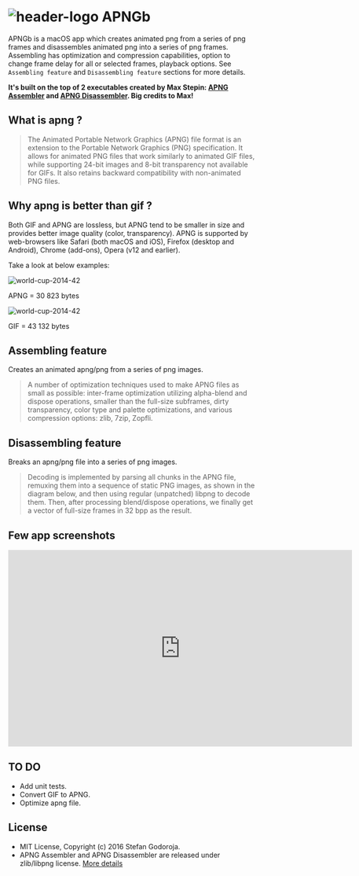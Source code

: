 ![header-logo](https://cloud.githubusercontent.com/assets/2619031/21511755/0dcd98dc-cca5-11e6-86bf-d5b07a477523.png)
APNGb
=====
APNGb is a macOS app which creates animated png from a series of png frames and disassembles animated png into a series of png frames. Assembling has optimization and compression capabilities, option to change frame delay for all or selected frames, playback options. See `Assembling feature` and `Disassembling feature` sections for more details.

 **It's built on the top of 2 executables created by Max Stepin: [APNG Assembler](http://apngasm.sourceforge.net) and [APNG Disassembler](http://apngdis.sourceforge.net). Big credits to Max!**

What is apng ?
------
> The Animated Portable Network Graphics (APNG) file format is an extension to the Portable Network Graphics (PNG) specification. It allows for animated PNG files that work similarly to animated GIF files, while supporting 24-bit images and 8-bit transparency not available for GIFs. It also retains backward compatibility with non-animated PNG files.

Why apng is better than gif ?
------
Both GIF and APNG are lossless, but APNG tend to be smaller in size and provides better image quality (color, transparency). APNG is supported by web-browsers like Safari (both macOS and iOS), Firefox (desktop and Android), Chrome (add-ons), Opera (v12 and earlier).

Take a look at below examples:

![world-cup-2014-42](https://cloud.githubusercontent.com/assets/2619031/21534194/c3e98950-cd63-11e6-84ed-043c16400368.png)

APNG = 30 823 bytes

![world-cup-2014-42](https://cloud.githubusercontent.com/assets/2619031/21534196/c4b08316-cd63-11e6-8ae1-82aaf2a5cc95.gif)

GIF = 43 132 bytes

Assembling feature
------
Creates an animated apng/png from a series of png images.

> A number of optimization techniques used to make APNG files as small as possible: inter-frame optimization utilizing alpha-blend and dispose operations, smaller than the full-size subframes, dirty transparency, color type and palette optimizations, and various compression options: zlib, 7zip, Zopfli.

Disassembling feature
------
Breaks an apng/png file into a series of png images.

> Decoding is implemented by parsing all chunks in the APNG file, remuxing them into a sequence of static PNG images, as shown in the diagram below, and then using regular (unpatched) libpng to decode them.
Then, after processing blend/dispose operations, we finally get a vector of full-size frames in 32 bpp as the result.

Few app screenshots
-----
 <iframe src="http://albumizr.com/a/qznS" scrolling="no" frameborder="0" allowfullscreen width="700" height="400"></iframe>

TO DO
------
* Add unit tests.
* Convert GIF to APNG.
* Optimize apng file.

License
------
* MIT License, Copyright (c) 2016 Stefan Godoroja.
* APNG Assembler and APNG Disassembler are released under zlib/libpng license.
[More details](https://github.com/mancunianetz/APNGb/blob/master/LICENSE)
